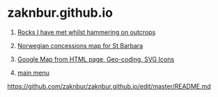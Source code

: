 zaknbur.github.io
=================

1. [Rocks I have met whilst hammering on outcrops](/cv-jobs/README.md)

2. [Norwegian concessions map for St Barbara](/norway/README.md)

3. [Google Map from HTML page, Geo-coding, SVG Icons](/geology/README.md)

3. [main menu](https://github.com/zaknbur/zaknbur.github.io/tree/master)

https://github.com/zaknbur/zaknbur.github.io/edit/master/README.md



